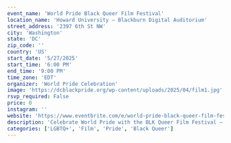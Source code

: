 ```yaml
---
event_name: 'World Pride Black Queer Film Festival'
location_name: 'Howard University – Blackburn Digital Auditorium'
street_address: '2397 6th St NW'
city: 'Washington'
state: 'DC'
zip_code: ''
country: 'US'
start_date: '5/27/2025'
start_time: '6:00 PM'
end_time: '9:00 PM'
time_zone: 'EDT'
organizer: 'World Pride Celebration'
image: 'https://dcblackpride.org/wp-content/uploads/2025/04/film1.jpg'
rsvp_required: False
price: 0
instagram: ''
website: 'https://www.eventbrite.com/e/world-pride-black-queer-film-festival-world-pride-celebration-tickets-1314167994849?aff=oddtdtcreator'
description: 'Celebrate World Pride with the BLK Queer Film Festival — a showcase of incredible films by and about Black LGBTQ+ communities. Join us May 27–29 for a unique cinematic experience!'
categories: ['LGBTQ+', 'Film', 'Pride', 'Black Queer']
---
```

